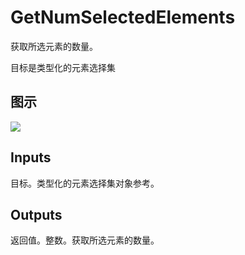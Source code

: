 # GetNumSelectedElements

获取所选元素的数量。

目标是类型化的元素选择集

## 图示

![]($-20221218-21165988.png)

## Inputs

目标。类型化的元素选择集对象参考。  

## Outputs

返回值。整数。获取所选元素的数量。

